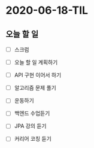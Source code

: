 # 2020-06-18-TIL

## 오늘 할 일

- [ ] 스크럼

- [ ] 오늘 할 일 계획하기

- [ ] API 구현 이어서 하기
- [ ] 알고리즘 문제 풀기
- [ ] 운동하기
- [ ] 백엔드 수업듣기
- [ ] JPA 강의 듣기

- [ ] 커리어 코칭 듣기